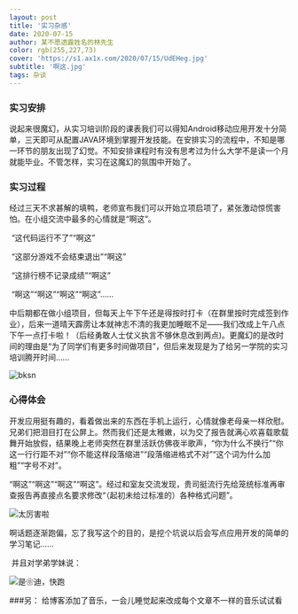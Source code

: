 ```yaml
---
layout: post
title: '实习杂感'
date: 2020-07-15
author: 某不愿透露姓名的林先生
color: rgb(255,227,73)
cover: 'https://s1.ax1x.com/2020/07/15/UdEHeg.jpg'
subtitle: '啊这.jpg'
tags: 杂谈
---
```


### 实习安排

​		说起来很魔幻，从实习培训阶段的课表我们可以得知Android移动应用开发十分简单，三天即可从配置JAVA环境到掌握开发技能。在安排实习的流程中，不知是哪一环节的朋友出现了幻觉。不知安排课程时有没有思考过为什么大学不是读一个月就能毕业。不管怎样，实习在这魔幻的氛围中开始了。

### 实习过程

​		经过三天不求甚解的填鸭，老师宣布我们可以开始立项启项了，紧张激动惊慌害怕。在小组交流中最多的心情就是“啊这”。

​		“这代码运行不了”“啊这”

​		“这部分游戏不会结束退出”“啊这”

​		“这排行榜不记录成绩”“啊这”

​		“啊这”“啊这”“啊这”“啊这”......

​		中后期都在做小组项目，但每天上午下午还是得按时打卡（在群里按时完成签到作业），后来一道晴天霹雳让本就神志不清的我更加睡眠不足——我们改成上午八点下午一点打卡啦！（后经勇敢人士仗义执言不够休息改到两点)。更魔幻的是改时间的理由是“为了同学们有更多时间做项目”，但后来发现是为了给另一学院的实习培训腾开时间......

![bksn](https://lh3.googleusercontent.com/proxy/ZFP3hctc9PPgopA5dPdr36k6Ag9zWZ_CxsrffyAMyPIPnpAg81S_Md7IRPBB2bAZbsXHggINdvkpHlYYxIeX82z4ujA64b9HH8RlcL9xLcguwejoqnVfPA)

### 心得体会

​		开发应用挺有趣的，看着做出来的东西在手机上运行，心情就像老母亲一样欣慰。兄弟们把泪目打在公屏上。然而我们还是太稚嫩，以为交了报告就满心欢喜载歌载舞开始放假，结果晚上老师突然在群里活跃仿佛夜半歌声，“你为什么不换行”“你这一行行距不对”“你不能这样段落缩进”“段落缩进格式不对”“这个词为什么加粗”“字号不对”。

​		“啊这”“啊这”“啊这”“啊这”。经过和室友交流发现，贵司挺流行先给笼统标准再审查报告再直接点名要求修改“（起初未给过标准的）各种格式问题”。

![太厉害啦](https://s1.ax1x.com/2020/07/15/Ud9Kc4.jpg)

​		啊话题逐渐跑偏，忘了我写这个的目的，是挖个坑说以后会写点应用开发的简单的学习笔记......

​		并且对学弟学妹说：

![是❀迪，快跑](https://s1.ax1x.com/2020/07/15/UdPKm9.jpg)

###另：
给博客添加了音乐，一会儿睡觉起来改成每个文章不一样的音乐试试看
